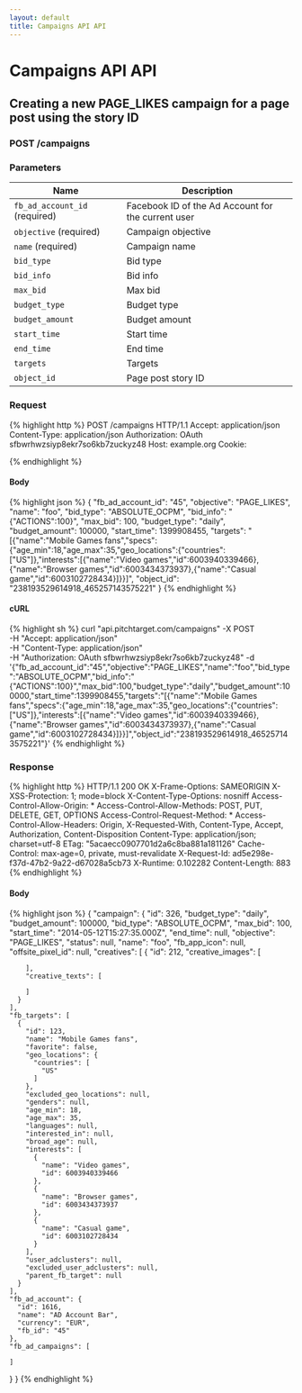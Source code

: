 ```yaml
---
layout: default
title: Campaigns API API
---
```


# Campaigns API API

## Creating a new PAGE_LIKES campaign for a page post using the story ID

### POST /campaigns


### Parameters

Name | Description |
-----|-------------|
`fb_ad_account_id` (required) | Facebook ID of the Ad Account for the current user |
`objective` (required) | Campaign objective |
`name` (required) | Campaign name |
`bid_type`  | Bid type |
`bid_info`  | Bid info |
`max_bid`  | Max bid |
`budget_type`  | Budget type |
`budget_amount`  | Budget amount |
`start_time`  | Start time |
`end_time`  | End time |
`targets`  | Targets |
`object_id`  | Page post story ID |

### Request

{% highlight http %}
POST /campaigns HTTP/1.1
Accept: application/json
Content-Type: application/json
Authorization: OAuth sfbwrhwzsiyp8ekr7so6kb7zuckyz48
Host: example.org
Cookie: 

{% endhighlight %}

#### Body

{% highlight json %}
{
  "fb_ad_account_id": "45",
  "objective": "PAGE_LIKES",
  "name": "foo",
  "bid_type": "ABSOLUTE_OCPM",
  "bid_info": "{\"ACTIONS\":100}",
  "max_bid": 100,
  "budget_type": "daily",
  "budget_amount": 100000,
  "start_time": 1399908455,
  "targets": "[{\"name\":\"Mobile Games fans\",\"specs\":{\"age_min\":18,\"age_max\":35,\"geo_locations\":{\"countries\":[\"US\"]},\"interests\":[{\"name\":\"Video games\",\"id\":6003940339466},{\"name\":\"Browser games\",\"id\":6003434373937},{\"name\":\"Casual game\",\"id\":6003102728434}]}}]",
  "object_id": "238193529614918_465257143575221"
}
{% endhighlight %}

#### cURL

{% highlight sh %}
curl "api.pitchtarget.com/campaigns" -X POST \
	-H "Accept: application/json" \
	-H "Content-Type: application/json" \
	-H "Authorization: OAuth sfbwrhwzsiyp8ekr7so6kb7zuckyz48" -d '{"fb_ad_account_id":"45","objective":"PAGE_LIKES","name":"foo","bid_type":"ABSOLUTE_OCPM","bid_info":"{\"ACTIONS\":100}","max_bid":100,"budget_type":"daily","budget_amount":100000,"start_time":1399908455,"targets":"[{\"name\":\"Mobile Games fans\",\"specs\":{\"age_min\":18,\"age_max\":35,\"geo_locations\":{\"countries\":[\"US\"]},\"interests\":[{\"name\":\"Video games\",\"id\":6003940339466},{\"name\":\"Browser games\",\"id\":6003434373937},{\"name\":\"Casual game\",\"id\":6003102728434}]}}]","object_id":"238193529614918_465257143575221"}'
{% endhighlight %}

### Response

{% highlight http %}
HTTP/1.1 200 OK
X-Frame-Options: SAMEORIGIN
X-XSS-Protection: 1; mode=block
X-Content-Type-Options: nosniff
Access-Control-Allow-Origin: *
Access-Control-Allow-Methods: POST, PUT, DELETE, GET, OPTIONS
Access-Control-Request-Method: *
Access-Control-Allow-Headers: Origin, X-Requested-With, Content-Type, Accept, Authorization, Content-Disposition
Content-Type: application/json; charset=utf-8
ETag: "5acaecc0907701d2a6c8ba881a181126"
Cache-Control: max-age=0, private, must-revalidate
X-Request-Id: ad5e298e-f37d-47b2-9a22-d67028a5cb73
X-Runtime: 0.102282
Content-Length: 883
{% endhighlight %}

#### Body

{% highlight json %}
{
  "campaign": {
    "id": 326,
    "budget_type": "daily",
    "budget_amount": 100000,
    "bid_type": "ABSOLUTE_OCPM",
    "max_bid": 100,
    "start_time": "2014-05-12T15:27:35.000Z",
    "end_time": null,
    "objective": "PAGE_LIKES",
    "status": null,
    "name": "foo",
    "fb_app_icon": null,
    "offsite_pixel_id": null,
    "creatives": [
      {
        "id": 212,
        "creative_images": [

        ],
        "creative_texts": [

        ]
      }
    ],
    "fb_targets": [
      {
        "id": 123,
        "name": "Mobile Games fans",
        "favorite": false,
        "geo_locations": {
          "countries": [
            "US"
          ]
        },
        "excluded_geo_locations": null,
        "genders": null,
        "age_min": 18,
        "age_max": 35,
        "languages": null,
        "interested_in": null,
        "broad_age": null,
        "interests": [
          {
            "name": "Video games",
            "id": 6003940339466
          },
          {
            "name": "Browser games",
            "id": 6003434373937
          },
          {
            "name": "Casual game",
            "id": 6003102728434
          }
        ],
        "user_adclusters": null,
        "excluded_user_adclusters": null,
        "parent_fb_target": null
      }
    ],
    "fb_ad_account": {
      "id": 1616,
      "name": "AD Account Bar",
      "currency": "EUR",
      "fb_id": "45"
    },
    "fb_ad_campaigns": [

    ]
  }
}
{% endhighlight %}

